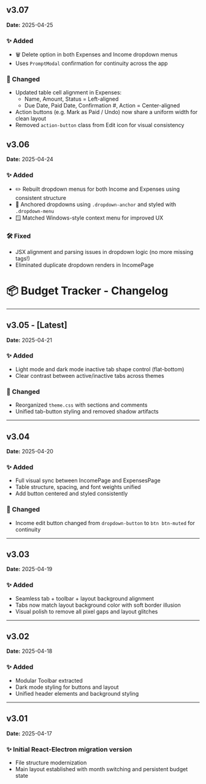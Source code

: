 ## v3.07
**Date:** 2025-04-25

### ✨ Added
- 🗑 Delete option in both Expenses and Income dropdown menus
- Uses `PromptModal` confirmation for continuity across the app

### 🧼 Changed
- Updated table cell alignment in Expenses:
  - Name, Amount, Status = Left-aligned
  - Due Date, Paid Date, Confirmation #, Action = Center-aligned
- Action buttons (e.g. Mark as Paid / Undo) now share a uniform width for clean layout
- Removed `action-button` class from Edit icon for visual consistency

## v3.06
**Date:** 2025-04-24

### ✨ Added
- ✏️ Rebuilt dropdown menus for both Income and Expenses using consistent structure
- 🧭 Anchored dropdowns using `.dropdown-anchor` and styled with `.dropdown-menu`
- 🪟 Matched Windows-style context menu for improved UX

### 🛠 Fixed
- JSX alignment and parsing issues in dropdown logic (no more missing tags!)
- Eliminated duplicate dropdown renders in IncomePage

# 📦 Budget Tracker - Changelog

---

## v3.05 - [Latest]
**Date:** 2025-04-21

### ✨ Added
- Light mode and dark mode inactive tab shape control (flat-bottom)
- Clear contrast between active/inactive tabs across themes

### 🧼 Changed
- Reorganized `theme.css` with sections and comments
- Unified tab-button styling and removed shadow artifacts

---

## v3.04
**Date:** 2025-04-20

### ✨ Added
- Full visual sync between IncomePage and ExpensesPage
- Table structure, spacing, and font weights unified
- Add button centered and styled consistently

### 🔧 Changed
- Income edit button changed from `dropdown-button` to `btn btn-muted` for continuity

---

## v3.03
**Date:** 2025-04-19

### ✨ Added
- Seamless tab + toolbar + layout background alignment
- Tabs now match layout background color with soft border illusion
- Visual polish to remove all pixel gaps and layout glitches

---

## v3.02
**Date:** 2025-04-18

### ✨ Added
- Modular Toolbar extracted
- Dark mode styling for buttons and layout
- Unified header elements and background styling

---

## v3.01
**Date:** 2025-04-17

### ✨ Initial React-Electron migration version

- File structure modernization
- Main layout established with month switching and persistent budget state